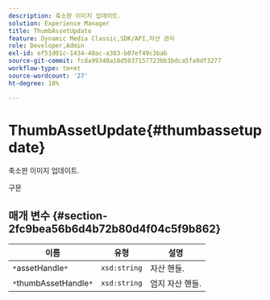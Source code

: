 ```yaml
---
description: 축소판 이미지 업데이트.
solution: Experience Manager
title: ThumbAssetUpdate
feature: Dynamic Media Classic,SDK/API,자산 관리
role: Developer,Admin
exl-id: ef51d01c-1434-40ac-a383-b07ef49c3bab
source-git-commit: fcda99340a18d5037157723bb3bdca5fa9df3277
workflow-type: tm+mt
source-wordcount: '27'
ht-degree: 18%

---
```


# ThumbAssetUpdate{#thumbassetupdate}

축소판 이미지 업데이트.

구문

## 매개 변수 {#section-2fc9bea56b6d4b72b80d4f04c5f9b862}

| 이름 | 유형 | 설명 |
|---|---|---|
| `*`assetHandle`*` | `xsd:string` | 자산 핸들. |
| `*`thumbAssetHandle`*` | `xsd:string` | 엄지 자산 핸들. |
